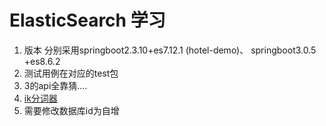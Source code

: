 # ElasticSearch 学习
1. 版本 分别采用springboot2.3.10+es7.12.1 (hotel-demo)、 springboot3.0.5 +es8.6.2
2. 测试用例在对应的test包
3. 3的api全靠猜....
4. [ik分词器](https://github.com/medcl/elasticsearch-analysis-ik) 
5. 需要修改数据库id为自增